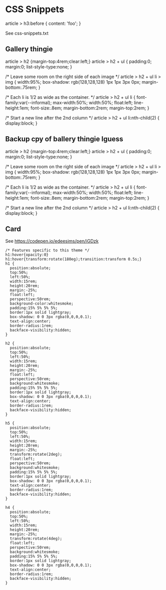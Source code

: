 # CSS Snippets

article > h3:before { content: 'foo'; }

See css-snippets.txt

## Gallery thingie

article > h2 {margin-top:4rem;clear:left;}
article > h2 + ul {
	padding:0;
	margin:0;
	list-style-type:none;
}

/* Leave some room on the right side of each image */
article > h2 + ul li > img {
	width:95%;
  box-shadow: rgb(128,128,128) 1px 1px 3px 0px;
  margin-bottom:.75rem;
}

/* Each li is 1/2 as wide as the container. */
article > h2 + ul li {
	font-family:var(--informal);
	max-width:50%;
	width:50%;
	float:left;
	line-height:1em;
  font-size:.8em;
  margin-bottom:2rem;
  margin-top:2rem;
}

/* Start a new line after the 2nd column */
article > h2 + ul li:nth-child(2) {
	display:block;
}


## Backup cpy of ballery thingie Iguess

article > h2 {margin-top:4rem;clear:left;}
article > h2 + ul {
	padding:0;
	margin:0;
	list-style-type:none;
}

/* Leave some room on the right side of each image */
article > h2 + ul li > img {
	width:95%;
  box-shadow: rgb(128,128,128) 1px 1px 3px 0px;
  margin-bottom:.75rem;
}

/* Each li is 1/2 as wide as the container. */
article > h2 + ul li {
	font-family:var(--informal);
	max-width:50%;
	width:50%;
	float:left;
	line-height:1em;
  font-size:.8em;
  margin-bottom:2rem;
  margin-top:2rem;
}

/* Start a new line after the 2nd column */
article > h2 + ul li:nth-child(2) {
	display:block;
}





## Card

See https://codepen.io/edeesims/pen/iGDzk

```
/* Features specific to this theme */
h1:hover{opacity:0}
h1:hover{transform:rotate(180eg);transition:transform 0.5s;}
h1 {
  position:absolute;
  top:50%;
  left:50%;
  width:15rem;
  height:20rem;
  margin:-25%;
  float:left;
  perspective:50rem;
  background-color:whitesmoke;
  padding:15% 5% 5% 5%;
  border:1px solid lightgray;
  box-shadow: 0 0 3px rgba(0,0,0,0.1);
  text-align:center;
  border-radius:1rem;
  backface-visibility:hidden;
}

h2 {
  position:absolute;
  top:50%;
  left:50%;
  width:15rem;
  height:20rem;
  margin:-25%;
  float:left;
  perspective:50rem;
  background:whitesmoke;
  padding:15% 5% 5% 5%;
  border:1px solid lightgray;
  box-shadow: 0 0 3px rgba(0,0,0,0.1);
  text-align:center;
  border-radius:1rem;
  backface-visibility:hidden;
}

h5 {
  position:absolute;
  top:50%;
  left:50%;
  width:15rem;
  height:20rem;
  margin:-25%;
  transform:rotate(2deg);
  float:left;
  perspective:50rem;
  background:whitesmoke;
  padding:15% 5% 5% 5%;
  border:1px solid lightgray;
  box-shadow: 0 0 3px rgba(0,0,0,0.1);
  text-align:center;
  border-radius:1rem;
  backface-visibility:hidden;
}

h4 {
  position:absolute;
  top:50%;
  left:50%;
  width:15rem;
  height:20rem;
  margin:-25%;
  transform:rotate(4deg);
  float:left;
  perspective:50rem;
  background:whitesmoke;
  padding:15% 5% 5% 5%;
  border:1px solid lightgray;
  box-shadow: 0 0 3px rgba(0,0,0,0.1);
  text-align:center;
  border-radius:1rem;
  backface-visibility:hidden;
}
```

